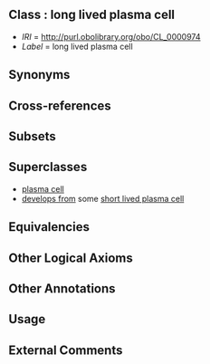 
## Class : long lived plasma cell

 * *IRI* = http://purl.obolibrary.org/obo/CL_0000974
 * *Label* = long lived plasma cell

## Synonyms


## Cross-references


## Subsets


## Superclasses

 * [plasma cell](../../CL/86/CL_0000786.md)
 * [develops from](../../RO/02/RO_0002202.md) some [short lived plasma cell](../../CL/75/CL_0000975.md)

## Equivalencies


## Other Logical Axioms


## Other Annotations


## Usage


## External Comments

